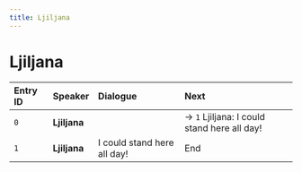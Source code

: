 ```yaml
---
title: Ljiljana
---
```


# Ljiljana


| Entry ID | Speaker | Dialogue | Next |
| :------- | :------ | :------- | :------------ |
| `0` | **Ljiljana** |  | → `1` Ljiljana: I could stand here all day\! |
| `1` | **Ljiljana** | I could stand here all day\! | End |

